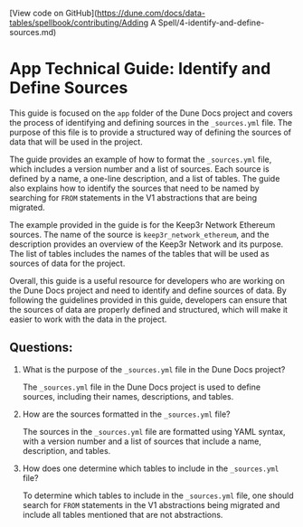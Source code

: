 [View code on GitHub](https://dune.com/docs/data-tables/spellbook/contributing/Adding A Spell/4-identify-and-define-sources.md)

# App Technical Guide: Identify and Define Sources

This guide is focused on the `app` folder of the Dune Docs project and covers the process of identifying and defining sources in the `_sources.yml` file. The purpose of this file is to provide a structured way of defining the sources of data that will be used in the project. 

The guide provides an example of how to format the `_sources.yml` file, which includes a version number and a list of sources. Each source is defined by a name, a one-line description, and a list of tables. The guide also explains how to identify the sources that need to be named by searching for `FROM` statements in the V1 abstractions that are being migrated. 

The example provided in the guide is for the Keep3r Network Ethereum sources. The name of the source is `keep3r_network_ethereum`, and the description provides an overview of the Keep3r Network and its purpose. The list of tables includes the names of the tables that will be used as sources of data for the project. 

Overall, this guide is a useful resource for developers who are working on the Dune Docs project and need to identify and define sources of data. By following the guidelines provided in this guide, developers can ensure that the sources of data are properly defined and structured, which will make it easier to work with the data in the project.
## Questions: 
 1. What is the purpose of the `_sources.yml` file in the Dune Docs project?
    
    The `_sources.yml` file in the Dune Docs project is used to define sources, including their names, descriptions, and tables.

2. How are the sources formatted in the `_sources.yml` file?
    
    The sources in the `_sources.yml` file are formatted using YAML syntax, with a version number and a list of sources that include a name, description, and tables.

3. How does one determine which tables to include in the `_sources.yml` file?
    
    To determine which tables to include in the `_sources.yml` file, one should search for `FROM` statements in the V1 abstractions being migrated and include all tables mentioned that are not abstractions.
